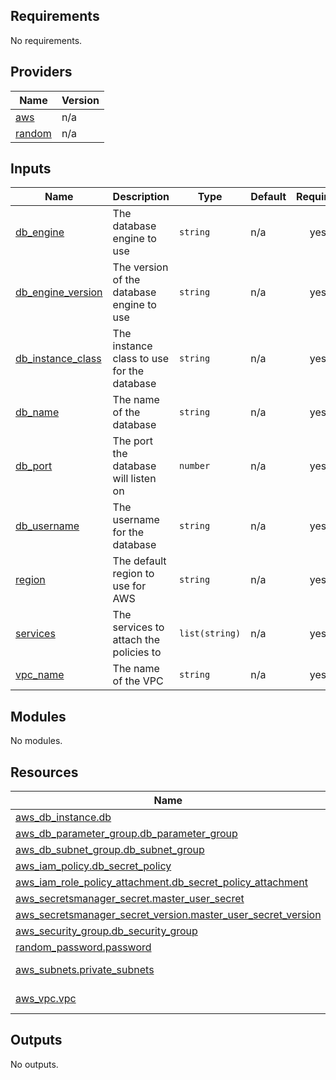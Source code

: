 <!-- BEGIN_TF_DOCS -->

## Requirements

No requirements.
## Providers

| Name | Version |
|------|---------|
| <a name="provider_aws"></a> [aws](#provider\_aws) | n/a |
| <a name="provider_random"></a> [random](#provider\_random) | n/a |
## Inputs

| Name | Description | Type | Default | Required |
|------|-------------|------|---------|:--------:|
| <a name="input_db_engine"></a> [db\_engine](#input\_db\_engine) | The database engine to use | `string` | n/a | yes |
| <a name="input_db_engine_version"></a> [db\_engine\_version](#input\_db\_engine\_version) | The version of the database engine to use | `string` | n/a | yes |
| <a name="input_db_instance_class"></a> [db\_instance\_class](#input\_db\_instance\_class) | The instance class to use for the database | `string` | n/a | yes |
| <a name="input_db_name"></a> [db\_name](#input\_db\_name) | The name of the database | `string` | n/a | yes |
| <a name="input_db_port"></a> [db\_port](#input\_db\_port) | The port the database will listen on | `number` | n/a | yes |
| <a name="input_db_username"></a> [db\_username](#input\_db\_username) | The username for the database | `string` | n/a | yes |
| <a name="input_region"></a> [region](#input\_region) | The default region to use for AWS | `string` | n/a | yes |
| <a name="input_services"></a> [services](#input\_services) | The services to attach the policies to | `list(string)` | n/a | yes |
| <a name="input_vpc_name"></a> [vpc\_name](#input\_vpc\_name) | The name of the VPC | `string` | n/a | yes |
## Modules

No modules.
## Resources

| Name | Type |
|------|------|
| [aws_db_instance.db](https://registry.terraform.io/providers/hashicorp/aws/latest/docs/resources/db_instance) | resource |
| [aws_db_parameter_group.db_parameter_group](https://registry.terraform.io/providers/hashicorp/aws/latest/docs/resources/db_parameter_group) | resource |
| [aws_db_subnet_group.db_subnet_group](https://registry.terraform.io/providers/hashicorp/aws/latest/docs/resources/db_subnet_group) | resource |
| [aws_iam_policy.db_secret_policy](https://registry.terraform.io/providers/hashicorp/aws/latest/docs/resources/iam_policy) | resource |
| [aws_iam_role_policy_attachment.db_secret_policy_attachment](https://registry.terraform.io/providers/hashicorp/aws/latest/docs/resources/iam_role_policy_attachment) | resource |
| [aws_secretsmanager_secret.master_user_secret](https://registry.terraform.io/providers/hashicorp/aws/latest/docs/resources/secretsmanager_secret) | resource |
| [aws_secretsmanager_secret_version.master_user_secret_version](https://registry.terraform.io/providers/hashicorp/aws/latest/docs/resources/secretsmanager_secret_version) | resource |
| [aws_security_group.db_security_group](https://registry.terraform.io/providers/hashicorp/aws/latest/docs/resources/security_group) | resource |
| [random_password.password](https://registry.terraform.io/providers/hashicorp/random/latest/docs/resources/password) | resource |
| [aws_subnets.private_subnets](https://registry.terraform.io/providers/hashicorp/aws/latest/docs/data-sources/subnets) | data source |
| [aws_vpc.vpc](https://registry.terraform.io/providers/hashicorp/aws/latest/docs/data-sources/vpc) | data source |
## Outputs

No outputs.
<!-- END_TF_DOCS -->